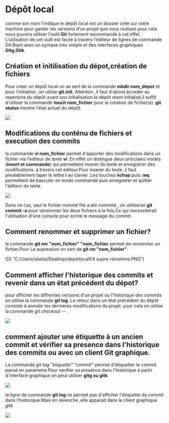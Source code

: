 # Dépôt local

comme son nom l'indique le dépôt  local est un dossier créé  sur  votre machine pour garder les versions d'un projet 
que vous realisez.pour cela nous puvons utiliser l'outil **Git** fortement recommandé à cet effet.
L'utilisation de cet outil est facile à travers l'éditeur de lignes de commande *Git Bash* avec un syntaxe tres simple 
et des interfaces graphiques **Gitg,Gitk**.


## Création et initilisation du dépot,création de fichiers

Pour créer un depôt local on  se sert de la commande **mkdir nom_depot** et pour l'initiation ,on utilise  **git.init**.
Attention ,il faut d'abord acceder au repertoire du dépôt avant son initialisation.le dépôt etant initialisé,il suffit
d'utiliser la commande **touch  nom_fichier** pour la creation de fichier(s). **git status** montre l'état actuel du dépôt.
 
![]( "C:/Users/skeita/Desktop/depotlocalf/1cdif.PNG")

## Modifications du conténu de fichiers et execution des commits
la commande **vi nom_fichier** permet d'apporter des modifications dans un fichier via l'editeur de texte **vi**.
En effet on distingue deux princiales modes (**insert et commande**) qui permettent inserer du texte et enregistrer des modifications.
à travers  cet éditeur.Pour inserer du texte ,il faut prealablement taper le lettre **i** au clavier .Les touches **échap** puis **:wq**
permettent de  basculer en mode commande puis enregistrer et quitter l'éditeur de texte.

![]( "C:/Users/skeita/Desktop/depotlocalf/modification_file+comit.PNG")

Dans ce cas, seul le fichier nommé file a été commité , on utiliserait **git commit -a** pour versionner les deux fichiers 
à la fois.Ce qui necessiterait l'utilisation d'une console pour ecrire le message du commit.

## Comment renommer et supprimer un fichier?
la commande **git mv "nom_fichier" "nom_fichier** permet de renommer un fichier.Pour  La supression on sert de **git rm "nom_fichier"**.

![]( "C:/Users/skeita/Desktop/depotlocalf/4 supre-renomme.PNG")

## Comment afficher l'historique des commits et revenir dans un état précédent du dépot?

pour afficher les diffrentes versions d'un projet ou l'historique des commits on utilise la commande **git log**. 
Le retour dans un état précédent du dépôt consiste à annuler les dernieres modifications du projet .pour cela on utilise 
la commande *git checkout -- .*

![]( "C:/Users/skeita/Desktop/depotlocalf/5_histo_retour.PNG")


## comment ajouter une étiquette à un ancien commit et vérifier sa presence dans l'historique des commits ou avec un client Git graphique.

La commande *git tag "etiquette" "commit"* permet d'étiquetter le commit passé en parametre.Pour verifier sa presence dans 
l'historique à partir d'interface graphique on peut utiliser **gitg ou gitk**

![]( "C:/Users/skeita/Desktop/depotlocalf/6etiquettecommit.PNG")

la ligne de commande **git log** ne permet pas d'afficher l'étiquette du commit dans l'historique.Mais en revenche ,elle apparait dans le client graphique *gitk*

![]( "C:/Users/skeita/Desktop/depotlocalf/gitk.PNG")

